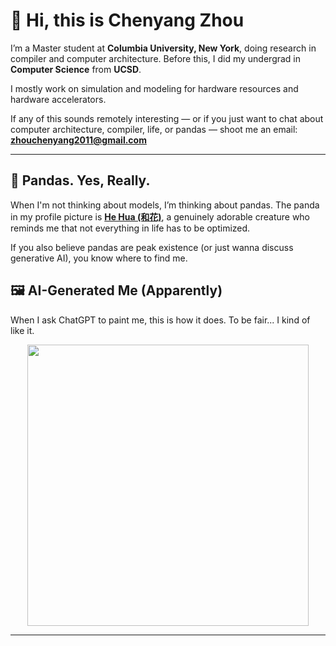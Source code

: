 # 👋 Hi, this is Chenyang Zhou

I’m a Master student at **Columbia University, New York**, doing research in compiler and computer architecture. Before this, I did my undergrad in **Computer Science** from **UCSD**.

I mostly work on simulation and modeling for hardware resources and hardware accelerators.

If any of this sounds remotely interesting — or if you just want to chat about computer architecture, compiler, life, or pandas — shoot me an email: **[zhouchenyang2011@gmail.com](mailto:zhouchenyang2011@gmail.com)**

---


## 🐼 Pandas. Yes, Really.

When I'm not thinking about models, I’m thinking about pandas. The panda in my profile picture is **[He Hua (和花)](https://en.wikipedia.org/wiki/Hua_Hua_(giant_panda))**, a genuinely adorable creature who reminds me that not everything in life has to be optimized.

If you also believe pandas are peak existence (or just wanna discuss generative AI), you know where to find me.

## 🖼️ AI-Generated Me (Apparently)

When I ask ChatGPT to paint me, this is how it does. To be fair... I kind of like it.

<p align="center">
  <img src="https://github.com/user-attachments/assets/fbaf40af-796f-482f-9295-08fd6d9271b7" width="450">
</p>


---
